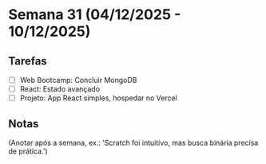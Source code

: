 # Semana 31 (04/12/2025 - 10/12/2025)

## Tarefas
- [ ] Web Bootcamp: Concluir MongoDB
- [ ] React: Estado avançado
- [ ] Projeto: App React simples, hospedar no Vercel

## Notas
(Anotar após a semana, ex.: 'Scratch foi intuitivo, mas busca binária precisa de prática.')
